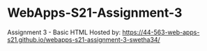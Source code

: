# WebApps-S21-Assignment-3
Assignment 3 - Basic HTML Hosted by: https://44-563-web-apps-s21.github.io/webapps-s21-assignment-3-swetha34/
